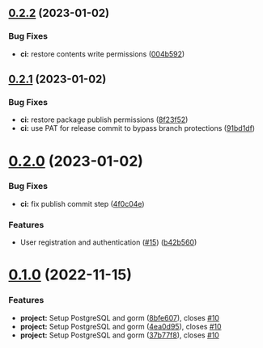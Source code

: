 ## [0.2.2](https://github.com/alexstojda/pinman/compare/v0.2.1...v0.2.2) (2023-01-02)


### Bug Fixes

* **ci:** restore contents write permissions ([004b592](https://github.com/alexstojda/pinman/commit/004b59204668c5ff678b843cea2a93e7c07f580a))



## [0.2.1](https://github.com/alexstojda/pinman/compare/v0.2.0...v0.2.1) (2023-01-02)


### Bug Fixes

* **ci:** restore package publish permissions ([8f23f52](https://github.com/alexstojda/pinman/commit/8f23f528d11678f6b927908dbc2151a0daf0446c))
* **ci:** use PAT for release commit to bypass branch protections ([91bd1df](https://github.com/alexstojda/pinman/commit/91bd1df4f260fc3e0087b6700f050096e33e0096))



# [0.2.0](https://github.com/alexstojda/pinman/compare/v0.1.0...v0.2.0) (2023-01-02)


### Bug Fixes

* **ci:** fix publish commit step ([4f0c04e](https://github.com/alexstojda/pinman/commit/4f0c04ebefd39b4998dd00748b8b2f658d6cea4d))


### Features

* User registration and authentication ([#15](https://github.com/alexstojda/pinman/issues/15)) ([b42b560](https://github.com/alexstojda/pinman/commit/b42b560328d6ce4e8d3b8eaf018207564811da46))



# [0.1.0](https://github.com/alexstojda/pinman/compare/37b77f81480ba5f7340ffea9cbf7dad8bedba6d7...v0.1.0) (2022-11-15)


### Features

* **project:** Setup PostgreSQL and gorm ([8bfe607](https://github.com/alexstojda/pinman/commit/8bfe607d9c9af2e6e3085df60f1fd1700dc5e605)), closes [#10](https://github.com/alexstojda/pinman/issues/10)
* **project:** Setup PostgreSQL and gorm ([4ea0d95](https://github.com/alexstojda/pinman/commit/4ea0d95fdb8db0465ec8bec2a688b070f4080b67)), closes [#10](https://github.com/alexstojda/pinman/issues/10)
* **project:** Setup PostgreSQL and gorm ([37b77f8](https://github.com/alexstojda/pinman/commit/37b77f81480ba5f7340ffea9cbf7dad8bedba6d7)), closes [#10](https://github.com/alexstojda/pinman/issues/10)




